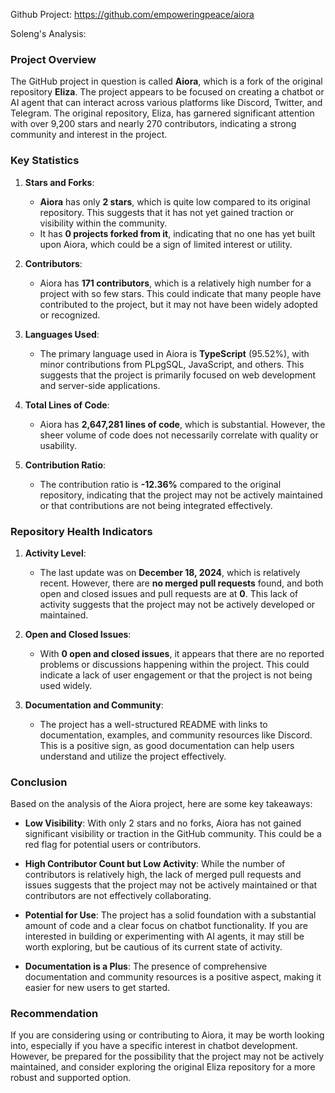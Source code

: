 Github Project: https://github.com/empoweringpeace/aiora

Soleng's Analysis:

### Project Overview

The GitHub project in question is called **Aiora**, which is a fork of the original repository **Eliza**. The project appears to be focused on creating a chatbot or AI agent that can interact across various platforms like Discord, Twitter, and Telegram. The original repository, Eliza, has garnered significant attention with over 9,200 stars and nearly 270 contributors, indicating a strong community and interest in the project.

### Key Statistics

1. **Stars and Forks**:
   - **Aiora** has only **2 stars**, which is quite low compared to its original repository. This suggests that it has not yet gained traction or visibility within the community.
   - It has **0 projects forked from it**, indicating that no one has yet built upon Aiora, which could be a sign of limited interest or utility.

2. **Contributors**:
   - Aiora has **171 contributors**, which is a relatively high number for a project with so few stars. This could indicate that many people have contributed to the project, but it may not have been widely adopted or recognized.

3. **Languages Used**:
   - The primary language used in Aiora is **TypeScript** (95.52%), with minor contributions from PLpgSQL, JavaScript, and others. This suggests that the project is primarily focused on web development and server-side applications.

4. **Total Lines of Code**:
   - Aiora has **2,647,281 lines of code**, which is substantial. However, the sheer volume of code does not necessarily correlate with quality or usability.

5. **Contribution Ratio**:
   - The contribution ratio is **-12.36%** compared to the original repository, indicating that the project may not be actively maintained or that contributions are not being integrated effectively.

### Repository Health Indicators

1. **Activity Level**:
   - The last update was on **December 18, 2024**, which is relatively recent. However, there are **no merged pull requests** found, and both open and closed issues and pull requests are at **0**. This lack of activity suggests that the project may not be actively developed or maintained.

2. **Open and Closed Issues**:
   - With **0 open and closed issues**, it appears that there are no reported problems or discussions happening within the project. This could indicate a lack of user engagement or that the project is not being used widely.

3. **Documentation and Community**:
   - The project has a well-structured README with links to documentation, examples, and community resources like Discord. This is a positive sign, as good documentation can help users understand and utilize the project effectively.

### Conclusion

Based on the analysis of the Aiora project, here are some key takeaways:

- **Low Visibility**: With only 2 stars and no forks, Aiora has not gained significant visibility or traction in the GitHub community. This could be a red flag for potential users or contributors.
  
- **High Contributor Count but Low Activity**: While the number of contributors is relatively high, the lack of merged pull requests and issues suggests that the project may not be actively maintained or that contributors are not effectively collaborating.

- **Potential for Use**: The project has a solid foundation with a substantial amount of code and a clear focus on chatbot functionality. If you are interested in building or experimenting with AI agents, it may still be worth exploring, but be cautious of its current state of activity.

- **Documentation is a Plus**: The presence of comprehensive documentation and community resources is a positive aspect, making it easier for new users to get started.

### Recommendation

If you are considering using or contributing to Aiora, it may be worth looking into, especially if you have a specific interest in chatbot development. However, be prepared for the possibility that the project may not be actively maintained, and consider exploring the original Eliza repository for a more robust and supported option.